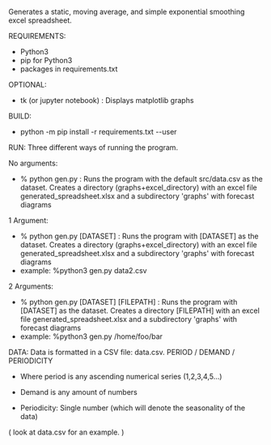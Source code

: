 Generates a static, moving average, and simple exponential smoothing excel spreadsheet.

REQUIREMENTS:
-  Python3
-  pip for Python3
-  packages in requirements.txt

OPTIONAL:
-  tk (or jupyter notebook) : Displays matplotlib graphs 

BUILD:
-  python -m pip install -r requirements.txt --user

RUN:
Three different ways of running the program.

No arguments:
- %  python gen.py : Runs the program with the default src/data.csv  as the dataset. Creates a directory (graphs+excel_directory) with an excel file generated_spreadsheet.xlsx and a subdirectory 'graphs' with forecast diagrams

1 Argument:
- %  python gen.py [DATASET] : Runs the program with [DATASET]  as the dataset. Creates a directory (graphs+excel_directory) with an excel file generated_spreadsheet.xlsx and a subdirectory 'graphs' with forecast diagrams
- example: %python3 gen.py data2.csv

2 Arguments:

- %  python gen.py [DATASET] [FILEPATH] : Runs the program with [DATASET]  as the dataset. Creates a directory [FILEPATH] with an excel file generated_spreadsheet.xlsx and a subdirectory 'graphs' with forecast diagrams
- example: %python3 gen.py /home/foo/bar 

DATA:
Data is formatted in a CSV file: data.csv.
PERIOD / DEMAND / PERIODICITY

- Where period is any ascending numerical series (1,2,3,4,5...)

- Demand is any amount of numbers

- Periodicity: Single number (which will denote the seasonality of the data)

( look at data.csv for an example. )
